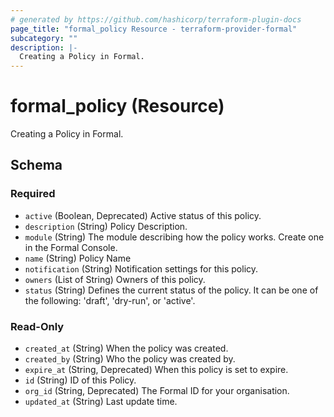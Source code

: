 ```yaml
---
# generated by https://github.com/hashicorp/terraform-plugin-docs
page_title: "formal_policy Resource - terraform-provider-formal"
subcategory: ""
description: |-
  Creating a Policy in Formal.
---
```


# formal_policy (Resource)

Creating a Policy in Formal.



<!-- schema generated by tfplugindocs -->
## Schema

### Required

- `active` (Boolean, Deprecated) Active status of this policy.
- `description` (String) Policy Description.
- `module` (String) The module describing how the policy works. Create one in the Formal Console.
- `name` (String) Policy Name
- `notification` (String) Notification settings for this policy.
- `owners` (List of String) Owners of this policy.
- `status` (String) Defines the current status of the policy. It can be one of the following: 'draft', 'dry-run', or 'active'.

### Read-Only

- `created_at` (String) When the policy was created.
- `created_by` (String) Who the policy was created by.
- `expire_at` (String, Deprecated) When this policy is set to expire.
- `id` (String) ID of this Policy.
- `org_id` (String, Deprecated) The Formal ID for your organisation.
- `updated_at` (String) Last update time.


